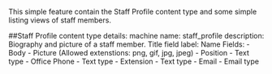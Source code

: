 This simple feature contain the Staff Profile content type and some simple listing views of staff members.

##Staff Profile content type details:
machine name: staff_profile
description: Biography and picture of a staff member.
Title field label: Name
Fields:
    - Body
    - Picture (Allowed extenstions: png, gif, jpg, jpeg)
    - Position - Text type
    - Office Phone - Text type
    - Extension - Text type
    - Email - Email type
